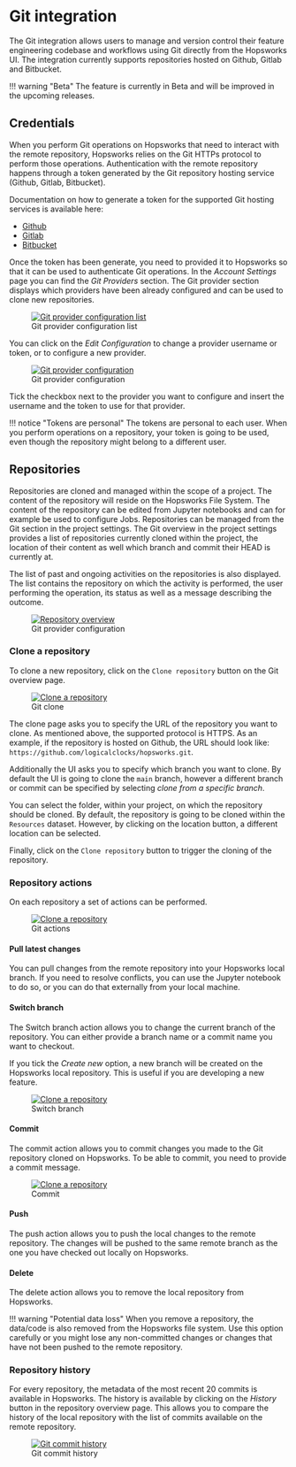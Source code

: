 # Git integration 

The Git integration allows users to manage and version control their feature engineering codebase and workflows using Git directly from the Hopsworks UI. The integration currently supports repositories hosted on Github, Gitlab and Bitbucket. 

!!! warning "Beta"
    The feature is currently in Beta and will be improved in the upcoming releases.

## Credentials

When you perform Git operations on Hopsworks that need to interact with the remote repository, Hopsworks relies on the Git HTTPs protocol to perform those operations. Authentication with the remote repository happens through a token generated by the Git repository hosting service (Github, Gitlab, Bitbucket).

Documentation on how to generate a token for the supported Git hosting services is available here:

- [Github](https://docs.github.com/en/authentication/keeping-your-account-and-data-secure/creating-a-personal-access-token)
- [Gitlab](https://docs.gitlab.com/ee/user/profile/personal_access_tokens.html)
- [Bitbucket](https://confluence.atlassian.com/bitbucketserver/http-access-tokens-939515499.html)

Once the token has been generate, you need to provided it to Hopsworks so that it can be used to authenticate Git operations. In the _Account Settings_ page you can find the _Git Providers_ section. The Git provider section displays which providers have been already configured and can be used to clone new repositories.

<p align="center">
  <figure>
    <a  href="../../assets/images/git/git_provider_1.png">
      <img src="../../assets/images/git/git_provider_1.png" alt="Git provider configuration list">
    </a>
    <figcaption>Git provider configuration list</figcaption>
  </figure>
</p>

You can click on the _Edit Configuration_ to change a provider username or token, or to configure a new provider.

<p align="center">
  <figure>
    <a  href="../../assets/images/git/git_provider_2.png">
      <img src="../../assets/images/git/git_provider_2.png" alt="Git provider configuration">
    </a>
    <figcaption>Git provider configuration</figcaption>
  </figure>
</p>

Tick the checkbox next to the provider you want to configure and insert the username and the token to use for that provider.

!!! notice "Tokens are personal"
    The tokens are personal to each user. When you perform operations on a repository, your token is going to be used, even though the repository might belong to a different user.  


## Repositories 

Repositories are cloned and managed within the scope of a project. The content of the repository will reside on the Hopsworks File System. The content of the repository can be edited from Jupyter notebooks and can for example be used to configure Jobs.
Repositories can be managed from the Git section in the project settings. The Git overview in the project settings provides a list of repositories currently cloned within the project, the location of their content as well which branch and commit their HEAD is currently at. 

The list of past and ongoing activities on the repositories is also displayed. The list contains the repository on which the activity is performed, the user performing the operation, its status as well as a message describing the outcome.

<p align="center">
  <figure>
    <a  href="../../assets/images/git/repository_overview.png">
      <img src="../../assets/images/git/repository_overview.png" alt="Repository overview">
    </a>
    <figcaption>Git provider configuration</figcaption>
  </figure>
</p>

### Clone a repository

To clone a new repository, click on the `Clone repository` button on the Git overview page.

<p align="center">
  <figure>
    <a  href="../../assets/images/git/git_clone.png">
      <img src="../../assets/images/git/git_clone.png" alt="Clone a repository">
    </a>
    <figcaption>Git clone</figcaption>
  </figure>
</p>

The clone page asks you to specify the URL of the repository you want to clone. As mentioned above, the supported protocol is HTTPS. As an example, if the repository is hosted on Github, the URL should look like: `https://github.com/logicalclocks/hopsworks.git`.

Additionally the UI asks you to specify which branch you want to clone. By default the UI is going to clone the `main` branch, however a different branch or commit can be specified by selecting _clone from a specific branch_.

You can select the folder, within your project, on which the repository should be cloned. By default, the repository is going to be cloned within the `Resources` dataset. However, by clicking on the location button, a different location can be selected.

Finally, click on the `Clone repository` button to trigger the cloning of the repository.


### Repository actions

On each repository a set of actions can be performed. 

<p align="center">
  <figure>
    <a  href="../../assets/images/git/git_actions.png">
      <img src="../../assets/images/git/git_actions.png" alt="Clone a repository">
    </a>
    <figcaption>Git actions</figcaption>
  </figure>
</p>

#### Pull latest changes 

You can pull changes from the remote repository into your Hopsworks local branch. If you need to resolve conflicts, you can use the Jupyter notebook to do so, or you can do that externally from your local machine. 

#### Switch branch

The Switch branch action allows you to change the current branch of the repository. You can either provide a branch name or a commit name you want to checkout.

If you tick the _Create new_ option, a new branch will be created on the Hopsworks local repository. This is useful if you are developing a new feature. 

<p align="center">
  <figure>
    <a  href="../../assets/images/git/switch_branch.png">
      <img src="../../assets/images/git/switch_branch.png" alt="Clone a repository">
    </a>
    <figcaption>Switch branch</figcaption>
  </figure>
</p>

#### Commit

The commit action allows you to commit changes you made to the Git repository cloned on Hopsworks. To be able to commit, you need to provide a commit message.

<p align="center">
  <figure>
    <a  href="../../assets/images/git/commit.png">
      <img src="../../assets/images/git/commit.png" alt="Clone a repository">
    </a>
    <figcaption>Commit</figcaption>
  </figure>
</p>

#### Push 

The push action allows you to push the local changes to the remote repository. The changes will be pushed to the same remote branch as the one you have checked out locally on Hopsworks.

#### Delete

The delete action allows you to remove the local repository from Hopsworks. 

!!! warning "Potential data loss"
    When you remove a repository, the data/code is also removed from the Hopsworks file system. Use this option carefully or you might lose any non-committed changes or changes that have not been pushed to the remote repository.

### Repository history

For every repository, the metadata of the most recent 20 commits is available in Hopsworks. The history is available by clicking on the _History_ button in the repository overview page.
This allows you to compare the history of the local repository with the list of commits available on the remote repository.

<p align="center">
  <figure>
    <a  href="../../assets/images/git/git_commit.png">
      <img src="../../assets/images/git/git_commit.png" alt="Git commit history">
    </a>
    <figcaption>Git commit history</figcaption>
  </figure>
</p>